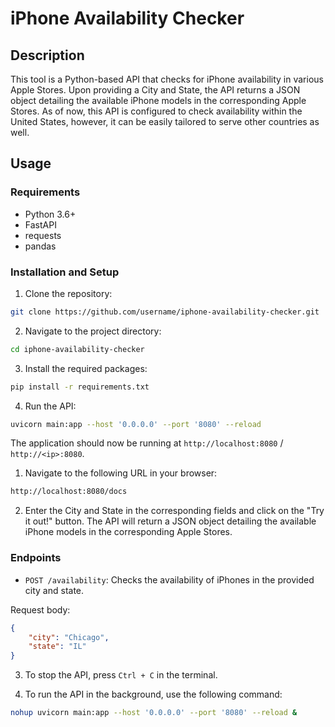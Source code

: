 # iPhone Availability Checker

## Description

This tool is a Python-based API that checks for iPhone availability in various Apple Stores. Upon providing a City and State, the API returns a JSON object detailing the available iPhone models in the corresponding Apple Stores. As of now, this API is configured to check availability within the United States, however, it can be easily tailored to serve other countries as well.

## Usage

### Requirements

- Python 3.6+
- FastAPI
- requests
- pandas

### Installation and Setup

1. Clone the repository:

```bash
git clone https://github.com/username/iphone-availability-checker.git
```

2. Navigate to the project directory:

```bash
cd iphone-availability-checker
```

3. Install the required packages:

```bash
pip install -r requirements.txt
```

4. Run the API:

```bash
uvicorn main:app --host '0.0.0.0' --port '8080' --reload
```
The application should now be running at `http://localhost:8080` / `http://<ip>:8080`.

1. Navigate to the following URL in your browser:

```bash
http://localhost:8080/docs
```

2. Enter the City and State in the corresponding fields and click on the "Try it out!" button. The API will return a JSON object detailing the available iPhone models in the corresponding Apple Stores.



### Endpoints

- `POST /availability`: Checks the availability of iPhones in the provided city and state.

Request body:
```json
{
    "city": "Chicago",
    "state": "IL"
}
```

3. To stop the API, press `Ctrl + C` in the terminal.

4. To run the API in the background, use the following command:

```bash
nohup uvicorn main:app --host '0.0.0.0' --port '8080' --reload &
```

